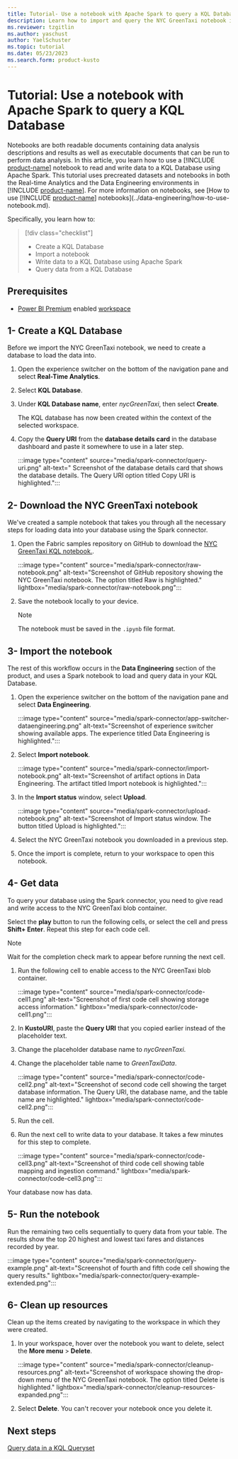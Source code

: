```yaml
---
title: Tutorial- Use a notebook with Apache Spark to query a KQL Database in Real-time Analytics
description: Learn how to import and query the NYC GreenTaxi notebook in your Microsoft Fabric environment using Apache Spark.
ms.reviewer: tzgitlin
ms.author: yaschust
author: YaelSchuster
ms.topic: tutorial
ms.date: 05/23/2023
ms.search.form: product-kusto
---
```


# Tutorial: Use a notebook with Apache Spark to query a KQL Database

Notebooks are both readable documents containing data analysis descriptions and results as well as executable documents that can be run to perform data analysis. In this article, you learn how to use a [!INCLUDE [product-name](../includes/product-name.md)] notebook to read and write data to a KQL Database using Apache Spark. This tutorial uses precreated datasets and notebooks in both the Real-time Analytics and the Data Engineering environments in [!INCLUDE [product-name](../includes/product-name.md)]. For more information on notebooks, see [How to use [!INCLUDE [product-name](../includes/product-name.md)] notebooks](../data-engineering/how-to-use-notebook.md).

Specifically, you learn how to:

> [!div class="checklist"]
>
> * Create a KQL Database
> * Import a notebook
> * Write data to a KQL Database using Apache Spark
> * Query data from a KQL Database

## Prerequisites

* [Power BI Premium](/power-bi/enterprise/service-admin-premium-purchase) enabled [workspace](../get-started/create-workspaces.md)

## 1- Create a KQL Database

Before we import the NYC GreenTaxi notebook, we need to create a database to load the data into.

1. Open the experience switcher on the bottom of the navigation pane and select **Real-Time Analytics**.

1. Select **KQL Database**.

1. Under **KQL Database name**, enter *nycGreenTaxi*, then select **Create**.

    The KQL database has now been created within the context of the selected workspace.

1. Copy the **Query URI** from the **database details card** in the database dashboard and paste it somewhere to use in a later step.

    :::image type="content" source="media/spark-connector/query-uri.png" alt-text=" Screenshot of the database details card that shows the database details. The Query URI option titled Copy URI is highlighted.":::

## 2- Download the NYC GreenTaxi notebook

We've created a sample notebook that takes you through all the necessary steps for loading data into your database using the Spark connector.

1. Open the Fabric samples repository on GitHub to download the [NYC GreenTaxi KQL notebook.](https://github.com/microsoft/fabric-samples/blob/main/samples/real-time-analytics/NYC_GreenTaxi_KQL_notebook.ipynb).

    :::image type="content" source="media/spark-connector/raw-notebook.png" alt-text="Screenshot of GitHub repository showing the NYC GreenTaxi notebook. The option titled Raw is highlighted." lightbox="media/spark-connector/raw-notebook.png":::

1. Save the notebook locally to your device.

    > [!NOTE]
    > The notebook must be saved in the `.ipynb` file format.

## 3- Import the notebook

The rest of this workflow occurs in the **Data Engineering** section of the product, and uses a Spark notebook to load and query data in your KQL Database.

1. Open the experience switcher on the bottom of the navigation pane and select **Data Engineering**.

    :::image type="content" source="media/spark-connector/app-switcher-dataengineering.png" alt-text="Screenshot of experience switcher showing available apps. The experience titled Data Engineering is highlighted.":::

1. Select **Import notebook**.

    :::image type="content" source="media/spark-connector/import-notebook.png" alt-text="Screenshot of artifact options in Data Engineering. The artifact titled Import notebook is highlighted.":::

1. In the **Import status** window, select **Upload**.

    :::image type="content" source="media/spark-connector/upload-notebook.png" alt-text="Screenshot of Import status window. The button titled Upload is highlighted.":::

1. Select the NYC GreenTaxi notebook you downloaded in a previous step.
1. Once the import is complete, return to your workspace to open this notebook.

## 4- Get data

To query your database using the Spark connector, you need to give read and write access to the NYC GreenTaxi blob container.

Select the **play** button to run the following cells, or select the cell and press **Shift+ Enter**. Repeat this step for each code cell.

> [!NOTE]
> Wait for the completion check mark to appear before running the next cell.

1. Run the following cell to enable access to the NYC GreenTaxi blob container.

    :::image type="content" source="media/spark-connector/code-cell1.png" alt-text="Screenshot of first code cell showing storage access information." lightbox="media/spark-connector/code-cell1.png":::

1. In **KustoURI**, paste the **Query URI** that you copied earlier instead of the placeholder text.
1. Change the placeholder database name to *nycGreenTaxi*.
1. Change the placeholder table name to *GreenTaxiData*.

    :::image type="content" source="media/spark-connector/code-cell2.png" alt-text="Screenshot of second code cell showing the target database information. The Query URI, the database name, and the table name are highlighted."  lightbox="media/spark-connector/code-cell2.png":::

1. Run the cell.

1. Run the next cell to write data to your database. It takes a few minutes for this step to complete.

    :::image type="content" source="media/spark-connector/code-cell3.png" alt-text="Screenshot of third code cell showing table mapping and ingestion command."  lightbox="media/spark-connector/code-cell3.png":::

Your database now has data.

## 5- Run the notebook

Run the remaining two cells sequentially to query data from your table. The results show the top 20 highest and lowest taxi fares and distances recorded by year.

:::image type="content" source="media/spark-connector/query-example.png" alt-text="Screenshot of fourth and fifth code cell showing the query results."  lightbox="media/spark-connector/query-example-extended.png":::

## 6- Clean up resources

Clean up the items created by navigating to the workspace in which they were created.

1. In your workspace, hover over the notebook you want to delete, select the **More menu** > **Delete**.

    :::image type="content" source="media/spark-connector/cleanup-resources.png" alt-text="Screenshot of workspace showing the drop-down menu of the NYC GreenTaxi notebook. The option titled Delete is highlighted."  lightbox="media/spark-connector/cleanup-resources-expanded.png":::

1. Select **Delete**. You can't recover your notebook once you delete it.

## Next steps

[Query data in a KQL Queryset](kusto-query-set.md)
